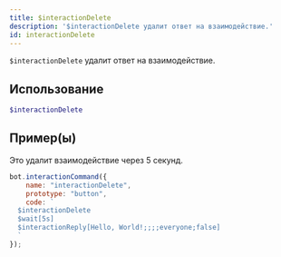 ```yaml
---
title: $interactionDelete
description: '$interactionDelete удалит ответ на взаимодействие.'
id: interactionDelete
---
```


`$interactionDelete` удалит ответ на взаимодействие.

## Использование

```php
$interactionDelete
```

## Пример(ы)

Это удалит взаимодействие через 5 секунд.

```javascript
bot.interactionCommand({
    name: "interactionDelete",
    prototype: "button",
    code: `
  $interactionDelete
  $wait[5s]
  $interactionReply[Hello, World!;;;;everyone;false]
  `
});
```
